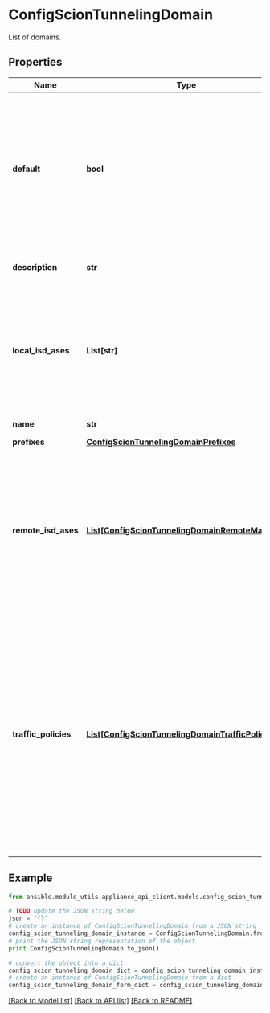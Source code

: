 # ConfigScionTunnelingDomain

List of domains.

## Properties
Name | Type | Description | Notes
------------ | ------------- | ------------- | -------------
**default** | **bool** | Whether this domain is the default domain. The default domain is assumed to accept the whole IP space that is not covered by other domains. Because of this it may not specify an accept-filter. | [optional] 
**description** | **str** | Optional description, or comment, for the domain. | [optional] 
**local_isd_ases** | **List[str]** | List of local ISD-AS identifiers that belong to this domain. Traffic towards remote ISD-ASes is guaranteed to only use paths that start at one of these local ISD-ASes. | [optional] 
**name** | **str** | The name of the domain. | 
**prefixes** | [**ConfigScionTunnelingDomainPrefixes**](ConfigScionTunnelingDomainPrefixes.md) |  | [optional] 
**remote_isd_ases** | [**List[ConfigScionTunnelingDomainRemoteMatcher]**](ConfigScionTunnelingDomainRemoteMatcher.md) | List of remote ISD-AS identifiers that belong to this domain. Prefix announcements will be accepted from these remote ISD-ASes. All IP traffic will be tunneled over paths that end in one of these remote ISD-ASes. | [optional] 
**traffic_policies** | [**List[ConfigScionTunnelingDomainTrafficPolicy]**](ConfigScionTunnelingDomainTrafficPolicy.md) | List of traffic policies that configure the types of traffic that are tunneled via this domain and the tunnel properties. A traffic policy defines a matcher on the IP traffic (the traffic matcher). If the IP traffic matches, it is tunneled to the remote SCION AS. Acceptable paths for the tunnel are defined via the path policy | [optional] 

## Example

```python
from ansible.module_utils.appliance_api_client.models.config_scion_tunneling_domain import ConfigScionTunnelingDomain

# TODO update the JSON string below
json = "{}"
# create an instance of ConfigScionTunnelingDomain from a JSON string
config_scion_tunneling_domain_instance = ConfigScionTunnelingDomain.from_json(json)
# print the JSON string representation of the object
print ConfigScionTunnelingDomain.to_json()

# convert the object into a dict
config_scion_tunneling_domain_dict = config_scion_tunneling_domain_instance.to_dict()
# create an instance of ConfigScionTunnelingDomain from a dict
config_scion_tunneling_domain_form_dict = config_scion_tunneling_domain.from_dict(config_scion_tunneling_domain_dict)
```
[[Back to Model list]](../README.md#documentation-for-models) [[Back to API list]](../README.md#documentation-for-api-endpoints) [[Back to README]](../README.md)


